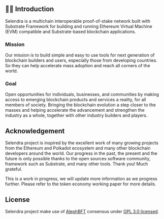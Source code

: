 ## 🙋‍♀️ Introduction 
Selendra is  a multichain interoperable proof-of-stake network built with Substrate Framework for building and running Ethereum Virtual Machine (EVM) compatible and Substrate-based blockchain applications.

### Mission
Our mission is to build simple and easy to use tools for next generation of blockchain builders and users, especially those from developing countries. So they can help accelerate mass adoption and reach all corners of the world.

### Goal
Open opportunities for individuals, businesses, and communities by making access to emerging blockchain products and services a reality, for all members of society. Bringing the blockchain evolution a step closer to the masses and helping accelerate the advancement and strengthen the industry as a whole, together with other industry builders and players.

## Acknowledgement

Selendra project is inspired by the excellent work of many growing projects from the Ethereum and Polkadot ecosystem and many other blockchain developers around the world. Our progress in the past, the present and the future is only possible thanks to the open sources software community, framework such as Substrate, and many other tools. Thank you! Much grateful.

This is a work in progress, we will update more information as we progress further. Please refer to the token economy working paper for more details.

## License
Selendra project make use of [AlephBFT](https://crates.io/crates/aleph-bft) consensus under [GPL 3.0 licensed](LICENSE).
